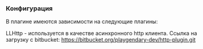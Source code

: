 ### Конфигурация ###

В плагине имеются зависимости на следующие плагины:

LLHttp - используется в качестве асинхронного http клиента. 
Ссылка на загрузку с bitbucket:
https://bitbucket.org/playgendary-dev/http-plugin.git
